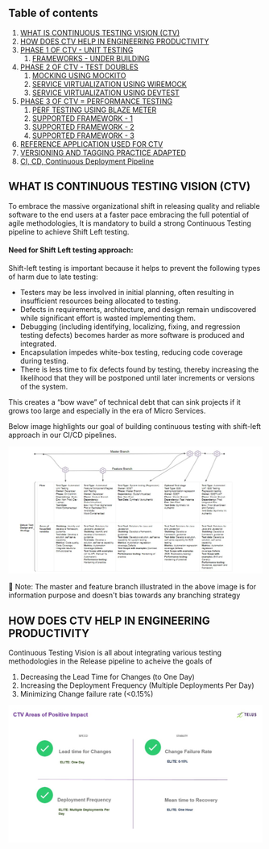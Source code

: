 ## Table of contents
1. [WHAT IS CONTINUOUS TESTING VISION (CTV)](#toc-1)
2. [HOW DOES CTV HELP IN ENGINEERING PRODUCTIVITY](#toc-2)
3. [PHASE 1 OF CTV - UNIT TESTING](#toc-3)
     1. [FRAMEWORKS - UNDER BUILDING](#toc-3-1)
4. [PHASE 2 OF CTV - TEST DOUBLES](#toc-4)
     1. [MOCKING USING MOCKITO](#toc-4-1)
     2. [SERVICE VIRTUALIZATION USING WIREMOCK](#toc-4-2)
     3. [SERVICE VIRTUALIZATION USING DEVTEST](#toc-4-3)
5. [PHASE 3 OF CTV = PERFORMANCE TESTING](#toc-5)
     1. [PERF TESTING USING BLAZE METER](#toc-5-1)
     2. [SUPPORTED FRAMEWORK - 1](#toc-5-2)
     3. [SUPPORTED FRAMEWORK - 2](#toc-5-3)
     4. [SUPPORTED FRAMEWORK - 3](#toc-5-4)
6. [REFERENCE APPLICATION USED FOR CTV](#toc-6)
7. [VERSIONING AND TAGGING PRACTICE ADAPTED](#toc-7)
8. [CI, CD, Continuous Deployment Pipeline](#toc-8)

## WHAT IS CONTINUOUS TESTING VISION (CTV)<a name="#toc-1"/>

To embrace the massive organizational shift in releasing quality and reliable software to the end users at a faster pace embracing the full potential of agile methodologies, It is mandatory to build a strong Continuous Testing pipeline to achieve Shift Left testing.

#### Need for Shift Left testing approach:

Shift-left testing is important because it helps to prevent the following types of harm due to late testing:

* Testers may be less involved in initial planning, often resulting in insufficient resources being allocated to testing.
* Defects in requirements, architecture, and design remain undiscovered while significant effort is wasted implementing them.
* Debugging (including identifying, localizing, fixing, and regression testing defects) becomes harder as more software is produced and integrated.
* Encapsulation impedes white-box testing, reducing code coverage during testing.
* There is less time to fix defects found by testing, thereby increasing the likelihood that they will be postponed until later increments or versions of the system. 

This creates a “bow wave” of technical debt that can sink projects if it grows too large and especially in the era of Micro Services.

Below image highlights our goal of building continuous testing with shift-left approach in our CI/CD pipelines.

![CTV Proposed Plan](readme/ctv-proposed-plan-img.jpg)

:memo: Note: The master and feature branch illustrated in the above image is for information purpose and doesn't bias towards any branching strategy

## HOW DOES CTV HELP IN ENGINEERING PRODUCTIVITY
Continuous Testing Vision is all about integrating various testing methodologies in the Release pipeline to acheive the goals of 
1. Decreasing the Lead Time for Changes (to One Day)
2. Increasing the Deployment Frequency (Multiple Deployments Per Day)
3. Minimizing Change failure rate (<0.15%)

![CTV Areas of Positive Impact](readme/ctv-areas-of-positive-impact.jpg)
